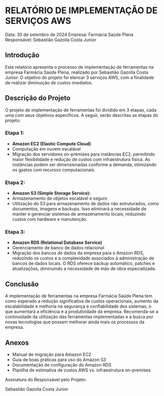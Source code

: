 # RELATÓRIO DE IMPLEMENTAÇÃO DE SERVIÇOS AWS

Data: 30 de setembro de 2024
Empresa: Farmácia Saúde Plena
Responsável: Sebastião Gazolla Costa Junior

## Introdução

Este relatório apresenta o processo de implementação de ferramentas na empresa Farmácia Saúde Plena, realizado por Sebastião Gazolla Costa Junior. O objetivo do projeto foi elencar 3 serviços AWS, com a finalidade de realizar diminuição de custos imediatos.

## Descrição do Projeto

O projeto de implementação de ferramentas foi dividido em 3 etapas, cada uma com seus objetivos específicos. A seguir, serão descritas as etapas do projeto:

### Etapa 1:
- **Amazon EC2 (Elastic Compute Cloud)** 
- Computação em nuvem escalável
- Migração dos servidores on-premises para instâncias EC2, permitindo maior flexibilidade e redução de custos com infraestrutura física. As instâncias podem ser dimensionadas conforme a demanda, otimizando os gastos com recursos computacionais.

### Etapa 2:
- **Amazon S3 (Simple Storage Service):** 
- Armazenamento de objetos escalável e seguro
- Utilização do S3 para armazenamento de dados não estruturados, como documentos, imagens e backups. Isso eliminará a necessidade de manter e gerenciar sistemas de armazenamento locais, reduzindo custos com hardware e manutenção.

### Etapa 3:
- **Amazon RDS (Relational Database Service)** 
- Gerenciamento de banco de dados relacional
- Migração dos bancos de dados da empresa para o Amazon RDS, reduzindo os custos e a complexidade associados à administração de bancos de dados locais. O RDS oferece backup automático, patches e atualizações, diminuindo a necessidade de mão de obra especializada.

## Conclusão

A implementação de ferramentas na empresa Farmácia Saúde Plena tem como esperado a redução significativa de custos operacionais, aumento da escalabilidade e melhoria na segurança e confiabilidade dos sistemas, o que aumentará a eficiência e a produtividade da empresa. Recomenda-se a continuidade da utilização das ferramentas implementadas e a busca por novas tecnologias que possam melhorar ainda mais os processos da empresa.

## Anexos

- Manual de migração para Amazon EC2
- Guia de boas práticas para uso do Amazon S3
- Documentação de configuração do Amazon RDS
- Planilha de estimativa de custos AWS vs. infraestrutura on-premises

Assinatura do Responsável pelo Projeto:

Sebastião Gazolla Costa Junior